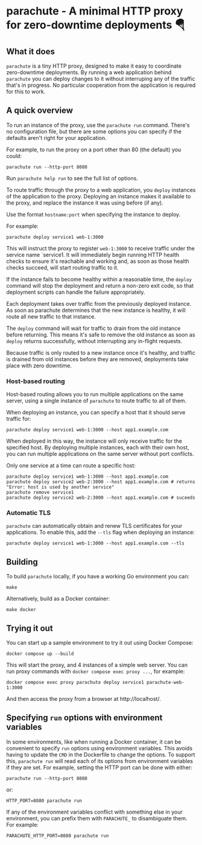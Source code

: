 # parachute - A minimal HTTP proxy for zero-downtime deployments 🪂

## What it does

`parachute` is a tiny HTTP proxy, designed to make it easy to coordinate
zero-downtime deployments. By running a web application behind `parachute` you can
deploy changes to it without interruping any of the traffic that's in progress.
No particular cooperation from the application is required for this to work.


## A quick overview

To run an instance of the proxy, use the `parachute run` command. There's no
configuration file, but there are some options you can specify if the defaults
aren't right for your application.

For example, to run the proxy on a port other than 80 (the default) you could:

    parachute run --http-port 8080

Run `parachute help run` to see the full list of options.

To route traffic through the proxy to a web application, you `deploy` instances
of the application to the proxy. Deploying an instance makes it available to the
proxy, and replace the instance it was using before (if any).

Use the format `hostname:port` when specifying the instance to deploy.

For example:

    parachute deploy service1 web-1:3000

This will instruct the proxy to register `web-1:3000` to receive traffic under
the service name `service1. It will immediately begin running HTTP health checks
to ensure it's reachable and working and, as soon as those health checks succeed,
will start routing traffic to it.

If the instance fails to become healthy within a reasonable time, the `deploy`
command will stop the deployment and return a non-zero exit code, so that
deployment scripts can handle the failure appropriately.

Each deployment takes over traffic from the previously deployed instance. As
soon as parachute determines that the new instance is healthy, it will route all
new traffic to that instance.

The `deploy` command will wait for traffic to drain from the old instance before
returning. This means it's safe to remove the old instance as soon as `deploy`
returns successfully, without interrupting any in-flight requests.

Because traffic is only routed to a new instance once it's healthy, and traffic
is drained from old instances before they are removed, deployments take place
with zero downtime.

### Host-based routing

Host-based routing allows you to run multiple applications on the same server,
using a single instance of `parachute` to route traffic to all of them.

When deploying an instance, you can specify a host that it should serve traffic
for:

    parachute deploy service1 web-1:3000 --host app1.example.com

When deployed in this way, the instance will only receive traffic for the
specified host. By deploying multiple instances, each with their own host, you
can run multiple applications on the same server without port conflicts.

Only one service at a time can route a specific host:

    parachute deploy service1 web-1:3000 --host app1.example.com
    parachute deploy service2 web-2:3000 --host app1.example.com # returns "Error: host is used by another service"
    parachute remove service1
    parachute deploy service2 web-2:3000 --host app1.example.com # suceeds


### Automatic TLS

`parachute` can automatically obtain and renew TLS certificates for your
applications. To enable this, add the `--tls` flag when deploying an instance:

    parachute deploy service1 web-1:3000 --host app1.example.com --tls


## Building

To build `parachute` locally, if you have a working Go environment you can:

    make

Alternatively, build as a Docker container:

    make docker


## Trying it out

You can start up a sample environment to try it out using Docker Compose:

    docker compose up --build

This will start the proxy, and 4 instances of a simple web server. You can run
proxy commands with `docker compose exec proxy ...`, for example:

    docker compose exec proxy parachute deploy service1 parachute-web-1:3000

And then access the proxy from a browser at http://localhost/.

## Specifying `run` options with environment variables

In some environments, like when running a Docker container, it can be convenient
to specify `run` options using environment variables. This avoids having to
update the `CMD` in the Dockerfile to change the options. To support this,
`parachute run` will read each of its options from environment variables if they
are set. For example, setting the HTTP port can be done with either:

    parachute run --http-port 8080

or:

    HTTP_PORT=8080 parachute run

If any of the environment variables conflict with something else in your
environment, you can prefix them with `PARACHUTE_` to disambiguate them. For
example:

    PARACHUTE_HTTP_PORT=8080 parachute run
